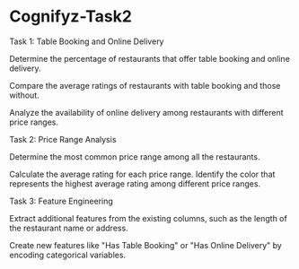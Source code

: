 # Cognifyz-Task2

Task 1: Table Booking and Online Delivery

Determine the percentage of restaurants that
offer table booking and online delivery.

Compare the average ratings of restaurants
with table booking and those without.

Analyze the availability of online delivery
among restaurants with different price ranges.

Task 2: Price Range Analysis

Determine the most common price range
among all the restaurants.

Calculate the average rating for each price
range.
Identify the color that represents the highest
average rating among different price ranges.

Task 3: Feature Engineering

Extract additional features from the existing
columns, such as the length of the restaurant
name or address.

Create new features like "Has Table Booking"
or "Has Online Delivery" by encoding
categorical variables.
